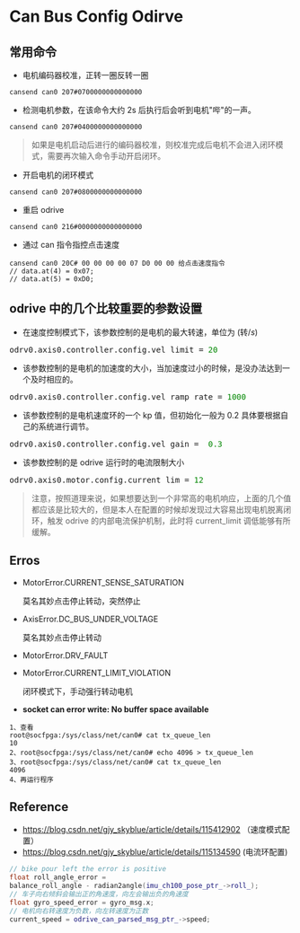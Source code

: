# Can  Bus Config Odirve

## 常用命令

- 电机编码器校准，正转一圈反转一圈

```shell
cansend can0 207#0700000000000000
```

- 检测电机参数，在该命令大约 2s 后执行后会听到电机"哔"的一声。

```shell
cansend can0 207#0400000000000000
```

> 如果是电机启动后进行的编码器校准，则校准完成后电机不会进入闭环模式，需要再次输入命令手动开启闭环。

- 开启电机的闭环模式

```shell
cansend can0 207#0800000000000000
```

- 重启 odrive

```shell
cansend can0 216#0000000000000000
```

- 通过 can 指令指控点击速度
```shell
cansend can0 20C# 00 00 00 00 07 D0 00 00 给点击速度指令
// data.at(4) = 0x07;
// data.at(5) = 0xD0;
```

## odrive 中的几个比较重要的参数设置

- 在速度控制模式下，该参数控制的是电机的最大转速，单位为 (转$/s$)
<pre>odrv0.axis0.controller.config.vel_limit = <font color="#008700">20</font></pre>
- 该参数控制的是电机的加速度的大小，当加速度过小的时候，是没办法达到一个及时相应的。
<pre>odrv0.axis0.controller.config.vel_ramp_rate = <font color="#008700">1000</font></pre>
- 该参数控制的是电机速度环的一个 kp 值，但初始化一般为 0.2 具体要根据自己的系统进行调节。
<pre>odrv0.axis0.controller.config.vel_gain = <font color="#008700"> 0.3</font></pre>
- 该参数控制的是 odrive 运行时的电流限制大小
<pre>odrv0.axis0.motor.config.current_lim = <font color="#008700">12</font></pre>
> 注意，按照道理来说，如果想要达到一个非常高的电机响应，上面的几个值都应该是比较大的，但是本人在配置的时候却发现过大容易出现电机脱离闭环，触发 odrive 的内部电流保护机制，此时将 current_limit 调低能够有所缓解。

## Erros

- MotorError.CURRENT_SENSE_SATURATION

  莫名其妙点击停止转动，突然停止

- AxisError.DC_BUS_UNDER_VOLTAGE

  莫名其妙点击停止转动

- MotorError.DRV_FAULT

- MotorError.CURRENT_LIMIT_VIOLATION

  闭环模式下，手动强行转动电机

- **socket can error write: No buffer space available**

```shell
1、查看
root@socfpga:/sys/class/net/can0# cat tx_queue_len
10
2、root@socfpga:/sys/class/net/can0# echo 4096 > tx_queue_len
3、root@socfpga:/sys/class/net/can0# cat tx_queue_len
4096
4、再运行程序
```
## Reference

- https://blog.csdn.net/gjy_skyblue/article/details/115412902 （速度模式配置）
- https://blog.csdn.net/gjy_skyblue/article/details/115134590  (电流环配置)





```c++
// bike pour left the error is positive
float roll_angle_error =
balance_roll_angle - radian2angle(imu_ch100_pose_ptr_->roll_);
// 车子向右倾斜会输出正的角速度，向左会输出负的角速度
float gyro_speed_error = gyro_msg.x;
// 电机向右转速度为负数，向左转速度为正数
current_speed = odrive_can_parsed_msg_ptr_->speed;
```